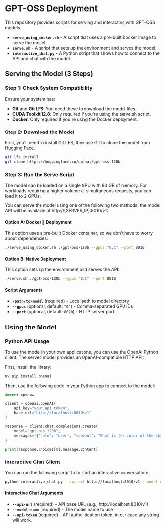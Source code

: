 # GPT-OSS Deployment

This repository provides scripts for serving and interacting with GPT-OSS models.

- **`serve_using_docker.sh`** - A script that uses a pre-built Docker image to serve the model.
- **`serve.sh`** - A script that sets up the environment and serves the model.
- **`interactive_chat.py`** - A Python script that shows how to connect to the API and chat with the model.

## Serving the Model (3 Steps)

### Step 1: Check System Compatibility
Ensure your system has:
- **Git** and **Git LFS**: You need these to download the model files.
- **CUDA Toolkit 12.8**: Only required if you're using the serve.sh script.
- **Docker**: Only required if you're using the Docker deployment.

### Step 2: Download the Model
First, you'll need to install Git LFS, then use Git to clone the model from Hugging Face.
```bash
git lfs install
git clone https://huggingface.co/openai/gpt-oss-120b
```

### Step 3: Run the Serve Script

The model can be loaded on a single GPU with 80 GB of memory. For workloads requiring a higher volume of simultaneous requests, you can load it to 2 GPUs.  

You can serve the model using one of the following two methods, the model API will be available at http://[SERVER_IP]:8010/v1:

#### Option A: Docker 🐳 Deployment 
This option uses a pre-built Docker container, so we don't have to worry about dependencies:
```bash
./serve_using_docker.sh ./gpt-oss-120b --gpus "0,1" --port 8010
```

#### Option B: Native Deployment
This option sets up the environment and serves the API:
```bash
./serve.sh ./gpt-oss-120b --gpus "0,1" --port 8010
```

#### Script Arguments
- **`/path/to/model`** (required) - Local path to model directory
- **`--gpus`** (optional, default: `"0"`) - Comma-separated GPU IDs
- **`--port`** (optional, default: `8020`) - HTTP server port

## Using the Model

### Python API Usage
To use the model in your own applications, you can use the OpenAI Python client. The served model provides an OpenAI-compatible HTTP API:  

First, install the library:
```bash
uv pip install openai
```

Then, use the following code in your Python app to connect to the model:
```python
import openai

client = openai.OpenAI(
    api_key="your_api_token",
    base_url="http://localhost:8010/v1"
)

response = client.chat.completions.create(
    model="gpt-oss-120b",
    messages=[{"role": "user", "content": "What is the color of the sky?"}],
)

print(response.choices[0].message.content)
```

### Interactive Chat Client
You can run the following script to to start an interactive conversation:
```bash
python interactive_chat.py --api-url http://localhost:8010/v1 --model-name gpt-oss-120b --api-token "any string"
```

#### Interactive Chat Arguments
- **`--api-url`** (required) - API base URL (e.g., http://localhost:8010/v1)
- **`--model-name`** (required) - The model name to use
- **`--api-token`** (required) - API authentication token, in our case any string will work.

